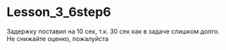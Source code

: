 # Lesson_3_6step6
Задержку поставил на 10 сек, т.к. 30 сек как в задаче слишком долго. Не снижайте оценко, пожалуйста
